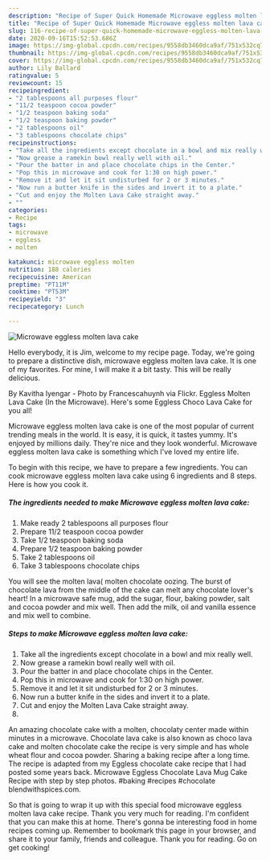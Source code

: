 ```yaml
---
description: "Recipe of Super Quick Homemade Microwave eggless molten lava cake"
title: "Recipe of Super Quick Homemade Microwave eggless molten lava cake"
slug: 116-recipe-of-super-quick-homemade-microwave-eggless-molten-lava-cake
date: 2020-09-16T15:52:53.686Z
image: https://img-global.cpcdn.com/recipes/9558db3460dca9af/751x532cq70/microwave-eggless-molten-lava-cake-recipe-main-photo.jpg
thumbnail: https://img-global.cpcdn.com/recipes/9558db3460dca9af/751x532cq70/microwave-eggless-molten-lava-cake-recipe-main-photo.jpg
cover: https://img-global.cpcdn.com/recipes/9558db3460dca9af/751x532cq70/microwave-eggless-molten-lava-cake-recipe-main-photo.jpg
author: Lily Ballard
ratingvalue: 5
reviewcount: 15
recipeingredient:
- "2 tablespoons all purposes flour"
- "11/2 teaspoon cocoa powder"
- "1/2 teaspoon baking soda"
- "1/2 teaspoon baking powder"
- "2 tablespoons oil"
- "3 tablespoons chocolate chips"
recipeinstructions:
- "Take all the ingredients except chocolate in a bowl and mix really well."
- "Now grease a ramekin bowl really well with oil."
- "Pour the batter in and place chocolate chips in the Center."
- "Pop this in microwave and cook for 1:30 on high power."
- "Remove it and let it sit undisturbed for 2 or 3 minutes."
- "Now run a butter knife in the sides and invert it to a plate."
- "Cut and enjoy the Molten Lava Cake straight away."
- ""
categories:
- Recipe
tags:
- microwave
- eggless
- molten

katakunci: microwave eggless molten 
nutrition: 188 calories
recipecuisine: American
preptime: "PT11M"
cooktime: "PT53M"
recipeyield: "3"
recipecategory: Lunch

---
```



![Microwave eggless molten lava cake](https://img-global.cpcdn.com/recipes/9558db3460dca9af/751x532cq70/microwave-eggless-molten-lava-cake-recipe-main-photo.jpg)

Hello everybody, it is Jim, welcome to my recipe page. Today, we're going to prepare a distinctive dish, microwave eggless molten lava cake. It is one of my favorites. For mine, I will make it a bit tasty. This will be really delicious.

By Kavitha Iyengar - Photo by Francescahuynh via Flickr. Eggless Molten Lava Cake (In the Microwave). Here&#39;s some Eggless Choco Lava Cake for you all!

Microwave eggless molten lava cake is one of the most popular of current trending meals in the world. It is easy, it is quick, it tastes yummy. It's enjoyed by millions daily. They're nice and they look wonderful. Microwave eggless molten lava cake is something which I've loved my entire life.


To begin with this recipe, we have to prepare a few ingredients. You can cook microwave eggless molten lava cake using 6 ingredients and 8 steps. Here is how you cook it.

<!--inarticleads1-->

##### The ingredients needed to make Microwave eggless molten lava cake:

1. Make ready 2 tablespoons all purposes flour
1. Prepare 11/2 teaspoon cocoa powder
1. Take 1/2 teaspoon baking soda
1. Prepare 1/2 teaspoon baking powder
1. Take 2 tablespoons oil
1. Take 3 tablespoons chocolate chips


You will see the molten lava( molten chocolate oozing. The burst of chocolate lava from the middle of the cake can melt any chocolate lover&#39;s heart! In a microwave safe mug, add the sugar, flour, baking powder, salt and cocoa powder and mix well. Then add the milk, oil and vanilla essence and mix well to combine. 

<!--inarticleads2-->

##### Steps to make Microwave eggless molten lava cake:

1. Take all the ingredients except chocolate in a bowl and mix really well.
1. Now grease a ramekin bowl really well with oil.
1. Pour the batter in and place chocolate chips in the Center.
1. Pop this in microwave and cook for 1:30 on high power.
1. Remove it and let it sit undisturbed for 2 or 3 minutes.
1. Now run a butter knife in the sides and invert it to a plate.
1. Cut and enjoy the Molten Lava Cake straight away.
1. 


An amazing chocolate cake with a molten, chocolaty center made within minutes in a microwave. Chocolate lava cake is also known as choco lava cake and molten chocolate cake the recipe is very simple and has whole wheat flour and cocoa powder. Sharing a baking recipe after a long time. The recipe is adapted from my Eggless chocolate cake recipe that I had posted some years back. Microwave Eggless Chocolate Lava Mug Cake Recipe with step by step photos. #baking #recipes #chocolate blendwithspices.com. 

So that is going to wrap it up with this special food microwave eggless molten lava cake recipe. Thank you very much for reading. I'm confident that you can make this at home. There's gonna be interesting food in home recipes coming up. Remember to bookmark this page in your browser, and share it to your family, friends and colleague. Thank you for reading. Go on get cooking!
